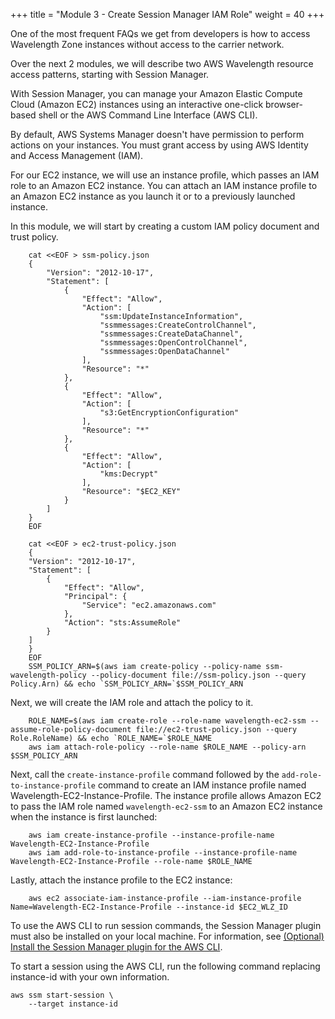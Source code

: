 +++
title = "Module 3 - Create Session Manager IAM Role"
weight = 40
+++


One of the most frequent FAQs we get from developers is how to access Wavelength Zone instances without access to the carrier network. 

Over the next 2 modules, we will describe two AWS Wavelength resource access patterns, starting with Session Manager. 

With Session Manager, you can manage your Amazon Elastic Compute Cloud (Amazon EC2) instances using an interactive one-click browser-based shell or the AWS Command Line Interface (AWS CLI).

By default, AWS Systems Manager doesn't have permission to perform actions on your instances. You must grant access by using AWS Identity and Access Management (IAM). 

For our EC2 instance, we will use an instance profile, which passes an IAM role to an Amazon EC2 instance. You can attach an IAM instance profile to an Amazon EC2 instance as you launch it or to a previously launched instance. 

In this module, we will start by creating a custom IAM policy document and trust policy.
```
    cat <<EOF > ssm-policy.json 
    {
        "Version": "2012-10-17",
        "Statement": [
            {
                "Effect": "Allow",
                "Action": [
                    "ssm:UpdateInstanceInformation",
                    "ssmmessages:CreateControlChannel",
                    "ssmmessages:CreateDataChannel",
                    "ssmmessages:OpenControlChannel",
                    "ssmmessages:OpenDataChannel"
                ],
                "Resource": "*"
            },
            {
                "Effect": "Allow",
                "Action": [
                    "s3:GetEncryptionConfiguration"
                ],
                "Resource": "*"
            },
            {
                "Effect": "Allow",
                "Action": [
                    "kms:Decrypt"
                ],
                "Resource": "$EC2_KEY"
            }
        ]
    }
    EOF
    
    cat <<EOF > ec2-trust-policy.json 
    {
    "Version": "2012-10-17",
    "Statement": [
        {
            "Effect": "Allow",
            "Principal": {
                "Service": "ec2.amazonaws.com"
            },
            "Action": "sts:AssumeRole"
        }
    ]
    }
    EOF
    SSM_POLICY_ARN=$(aws iam create-policy --policy-name ssm-wavelength-policy --policy-document file://ssm-policy.json --query Policy.Arn) && echo `SSM_POLICY_ARN=`$SSM_POLICY_ARN
```

Next, we will create the IAM role and attach the policy to it.
```
    ROLE_NAME=$(aws iam create-role --role-name wavelength-ec2-ssm --assume-role-policy-document file://ec2-trust-policy.json --query Role.RoleName) && echo `ROLE_NAME=`$ROLE_NAME
    aws iam attach-role-policy --role-name $ROLE_NAME --policy-arn $SSM_POLICY_ARN
```

Next, call the `create-instance-profile` command followed by the `add-role-to-instance-profile` command to create an IAM instance profile named Wavelength-EC2-Instance-Profile. The instance profile allows Amazon EC2 to pass the IAM role named `wavelength-ec2-ssm` to an Amazon EC2 instance when the instance is first launched:
```
    aws iam create-instance-profile --instance-profile-name Wavelength-EC2-Instance-Profile
    aws iam add-role-to-instance-profile --instance-profile-name Wavelength-EC2-Instance-Profile --role-name $ROLE_NAME
```

Lastly, attach the instance profile to the EC2 instance:
``` 
    aws ec2 associate-iam-instance-profile --iam-instance-profile Name=Wavelength-EC2-Instance-Profile --instance-id $EC2_WLZ_ID
```

To use the AWS CLI to run session commands, the Session Manager plugin must also be installed on your local machine. For information, see [(Optional) Install the Session Manager plugin for the AWS CLI](https://docs.aws.amazon.com/systems-manager/latest/userguide/session-manager-working-with-install-plugin.html).

To start a session using the AWS CLI, run the following command replacing instance-id with your own information.

```
aws ssm start-session \
    --target instance-id
```